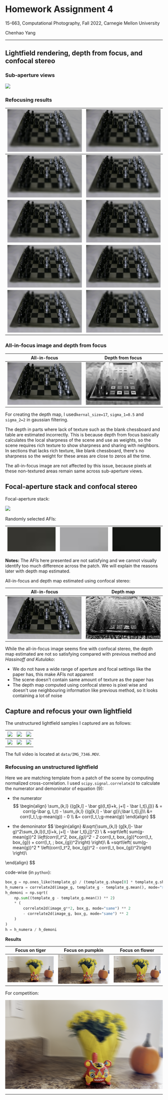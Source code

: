# Homework Assignment 4

15-663, Computational Photography, Fall 2022, Carnegie Mellon University

Chenhao Yang

---

## Lightfield rendering, depth from focus, and confocal stereo

### Sub-aperture views

![](figs/mosaic.jpg)

### Refocusing results

| ![](figs/refocused/refocused_-0.000.png) | ![](figs/refocused/refocused_-0.100.png) |
| ---------------------------------------- | ---------------------------------------- |
| ![](figs/refocused/refocused_-0.200.png) | ![](figs/refocused/refocused_-0.300.png) |
| ![](figs/refocused/refocused_-0.400.png) | ![](figs/refocused/refocused_-0.600.png) |
| ![](figs/refocused/refocused_-0.600.png) | ![](figs/refocused/refocused_-0.700.png) |
| ![](figs/refocused/refocused_-0.800.png) | ![](figs/refocused/refocused_-0.900.png) |

### All-in-focus image and depth from focus

| All-in-focus                 | Depth from focus                             |
| ---------------------------- | -------------------------------------------- |
| ![](figs/I_all_in_focus.png) | ![](figs/depth_map_sigma1_0.5_sigma2_10.png) |

For creating the depth map, I used`kernal_size=17`,  `sigma_1=0.5` and `sigma_2=2` in gaussian filtering.

The depth in parts where lack of texture such as the blank chessboard and table are estimated incorrectly. This is because depth from focus basically calculates the local sharpness of the scene and use as weights, so the scene requires rich texture to show sharpness and sharing with neighbors. In sections that lacks rich texture, like blank chessboard, there's no sharpness so the weight for these areas are close to zeros all the time.

The all-in-focus image are not affected by this issue, because pixels at these non-textured areas remain same across sub-aperture views.

## Focal-aperture stack and confocal stereo

Focal-aperture stack:

![](figs/focal_aperture_stack.jpg)

Randomly selected AFIs:

| <img src="figs/AFI_338_43.jpg" style="zoom:1000%;" /> | <img src="figs/AFI_364_665.jpg" style="zoom:1000%;" /> | <img src="figs/AFI_152_490.jpg" style="zoom:1000%;" /> |
| ----------------------------------------------------- | ------------------------------------------------------ | ------------------------------------------------------ |

**Notes:** The AFIs here presented are not satisfying and we cannot visually identify too much difference across the patch. We will explain the reasons later with depth map estimated.

All-in-focus and depth map estimated using confocal stereo:

| All-in-focus                        | Depth map                        |
| ----------------------------------- | -------------------------------- |
| ![](figs/confocal/all_in_focus.jpg) | ![](figs/confocal/depth_map.jpg) |

While the all-in-focus image seems fine with confocal stereo, the depth map estimated are not so satisfying compared with previous method and *Hassinoff and Kutulako*:

- We do not have a wide range of aperture and focal settings like the paper has, this make AFIs not apparent
- The scene doesn't contain same amount of texture as the paper has
- The depth map computed using confocal stereo is pixel wise and doesn't use neighbouring information like previous method, so it looks containing a lot of noise

## Capture and refocus your own lightfield

The unstructured lightfield samples I captured are as follows:

| ![](data/captured/sample_0001.png) | ![](data/captured/sample_0005.png) | ![](data/captured/sample_0010.png) |
| ---------------------------------- | ---------------------------------- | ---------------------------------- |
| ![](data/flower/sample_0015.png)   | ![](data/flower/sample_0020.png)   | ![](data/flower/sample_0025.png)   |

The full video is located at `data/IMG_7346.MOV`.

### Refocusing an unstructured lightfield

Here we are matching template from a patch of the scene by computing normalized cross-correlation. I used `scipy.signal.correlate2d` to calculate the numerator and demoninator of equation (9):

- the numerator
$$
\begin{align}
\sum_{k,l} {(g[k,l] - \bar g)(I_t[i+k, j+l] - \bar I_t[i,j])}
& = corr(g-\bar g, I_t) - \sum_{k,l} {(g[k,l] - \bar g)}\;\bar I_t[i,j]\\
&= corr(I_t,\;g-mean(g)) - 0 \\
&= corr(I_t,\;g-mean(g))
\end{align}
$$

- the demoninator
$$
\begin{align}
&\sqrt{\sum_{k,l} (g[k,l]- \bar g)^2\sum_{k,l}(I_t[i+k, j+l] - \bar I_t[i,j])^2} \\
& =sqrt\left(
    sum(g-mean(g))^2 *\left(corr(I_t^2, box_{g})^2 - 2* corr(I_t, box_{g})*corr(I_t, box_{g}) + corr(I_t, \; box_{g})^2\right)
\right)\\
& =sqrt\left(
    sum(g-mean(g))^2 * \left(corr(I_t^2, box_{g})^2 - corr(I_t, box_{g})^2\right)
\right)\\

\end{align}
$$

code-wise (in `python`):

```python
box_g = np.ones_like(template_g) / (template_g.shape[0] * template_g.shape[1])
h_numera = correlate2d(image_g, template_g - template_g.mean(), mode="same")
h_demoni = np.sqrt(
    np.sum((template_g - template_g.mean()) ** 2)
    * (
        correlate2d(image_g**2, box_g, mode="same") ** 2
        - correlate2d(image_g, box_g, mode="same") ** 2
    )
)
h = h_numera / h_demoni
```

**Results**

| Focus on tiger                | Focus on pumpkin                | Focus on flower                |
| ----------------------------- | ------------------------------- | ------------------------------ |
| ![](figs/tiger/refocused.png) | ![](figs/pumpkin/refocused.png) | ![](figs/flower/refocused.png) |

For competition:

![](competition_entry.png)

---
